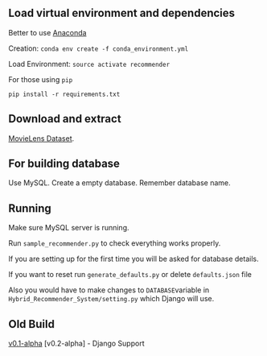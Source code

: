 

## Load virtual environment and dependencies

Better to use [Anaconda](https://anaconda.org/)

Creation: ```conda env create -f conda_environment.yml```

Load Environment: ```source activate recommender```

For those using ```pip```

```pip install -r requirements.txt```

## Download and extract

[MovieLens Dataset](http://files.grouplens.org/datasets/movielens/ml-latest-small.zip).

## For building database

Use MySQL. Create a empty database. Remember database name.


## Running

Make sure MySQL server is running.

Run ```sample_recommender.py``` to check everything works properly.

If you are setting up for the first time you will be asked for database details.

If you want to reset run ```generate_defaults.py``` or delete ```defaults.json``` file

Also you would have to make changes to ```DATABASE```variable in ```Hybrid_Recommender_System/setting.py``` which Django will use.

## Old Build
[v0.1-alpha](https://github.com/ankschoubey/Hybrid-Recommender-System/releases/tag/v0.1-alpha)
[v0.2-alpha] - Django Support
